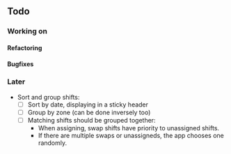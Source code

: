 ## Todo

### Working on

#### Refactoring

#### Bugfixes

### Later
- Sort and group shifts:
  - [ ] Sort by date, displaying in a sticky header
  - [ ] Group by zone
    (can be done inversely too)
  - [ ] Matching shifts should be grouped together:
    - When assigning, swap shifts have priority to unassigned shifts.
    - If there are multiple swaps or unassigneds, the app chooses one randomly.